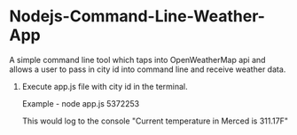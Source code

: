 # Nodejs-Command-Line-Weather-App

A simple command line tool which taps into OpenWeatherMap api and allows a user to pass in city id into command line and receive weather data.

1. Execute app.js file with city id in the terminal.

   Example - node app.js 5372253

   This would log to the console "Current temperature in Merced is 311.17F" 
